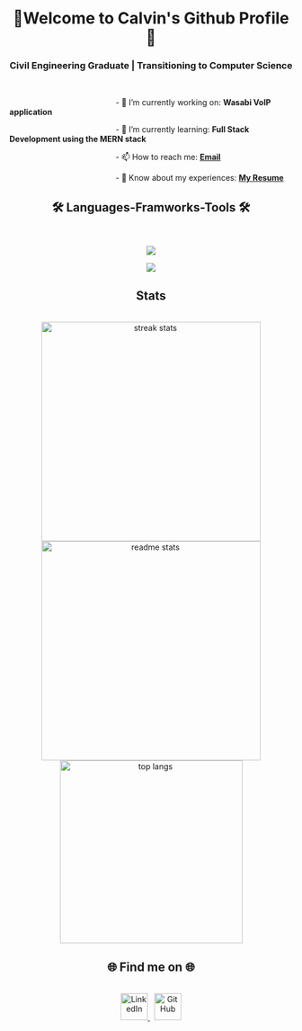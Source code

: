 <h1 align="center">👏Welcome to Calvin's Github Profile👏</h1>
<h3 align="center">Civil Engineering Graduate | Transitioning to Computer Science</h3>
<br>

&nbsp;&nbsp;&nbsp;&nbsp;&nbsp;&nbsp;&nbsp;&nbsp;&nbsp;&nbsp;&nbsp;&nbsp;&nbsp;&nbsp;&nbsp;&nbsp;&nbsp;&nbsp;&nbsp;&nbsp;&nbsp;&nbsp;&nbsp;&nbsp;&nbsp;&nbsp;&nbsp;&nbsp;&nbsp;&nbsp;&nbsp;&nbsp;&nbsp;&nbsp;&nbsp;&nbsp;&nbsp;&nbsp;&nbsp;&nbsp;&nbsp;&nbsp;&nbsp;&nbsp;&nbsp;&nbsp;&nbsp;&nbsp;- 🔭 I’m currently working on: **Wasabi VoIP application**

&nbsp;&nbsp;&nbsp;&nbsp;&nbsp;&nbsp;&nbsp;&nbsp;&nbsp;&nbsp;&nbsp;&nbsp;&nbsp;&nbsp;&nbsp;&nbsp;&nbsp;&nbsp;&nbsp;&nbsp;&nbsp;&nbsp;&nbsp;&nbsp;&nbsp;&nbsp;&nbsp;&nbsp;&nbsp;&nbsp;&nbsp;&nbsp;&nbsp;&nbsp;&nbsp;&nbsp;&nbsp;&nbsp;&nbsp;&nbsp;&nbsp;&nbsp;&nbsp;&nbsp;&nbsp;&nbsp;&nbsp;&nbsp;- 🌱 I’m currently learning: **Full Stack Development using the MERN stack**

&nbsp;&nbsp;&nbsp;&nbsp;&nbsp;&nbsp;&nbsp;&nbsp;&nbsp;&nbsp;&nbsp;&nbsp;&nbsp;&nbsp;&nbsp;&nbsp;&nbsp;&nbsp;&nbsp;&nbsp;&nbsp;&nbsp;&nbsp;&nbsp;&nbsp;&nbsp;&nbsp;&nbsp;&nbsp;&nbsp;&nbsp;&nbsp;&nbsp;&nbsp;&nbsp;&nbsp;&nbsp;&nbsp;&nbsp;&nbsp;&nbsp;&nbsp;&nbsp;&nbsp;&nbsp;&nbsp;&nbsp;&nbsp;- 📫 How to reach me: **[Email](cjmwong@ualberta.ca)**

&nbsp;&nbsp;&nbsp;&nbsp;&nbsp;&nbsp;&nbsp;&nbsp;&nbsp;&nbsp;&nbsp;&nbsp;&nbsp;&nbsp;&nbsp;&nbsp;&nbsp;&nbsp;&nbsp;&nbsp;&nbsp;&nbsp;&nbsp;&nbsp;&nbsp;&nbsp;&nbsp;&nbsp;&nbsp;&nbsp;&nbsp;&nbsp;&nbsp;&nbsp;&nbsp;&nbsp;&nbsp;&nbsp;&nbsp;&nbsp;&nbsp;&nbsp;&nbsp;&nbsp;&nbsp;&nbsp;&nbsp;&nbsp;- 📄 Know about my experiences: **[My Resume](https://cjmwong.github.io/my-resume/)**
  <br>


<h2 align="center">🛠️ Languages-Framworks-Tools 🛠️</h2>
<br>
<p align="center">
</p>

<p align="center">
  <a href="https://skillicons.dev">
    <img src="https://skillicons.dev/icons?i=py,c,cs,java,js,html,css,dart" />
  </a>
</p>
<p align="center">
  <a href="https://skillicons.dev">
    <img src="https://skillicons.dev/icons?i=git,nodejs,mongodb,mysql,react,flutter,bootstrap" />
  </a>
</p>

<h2 align="center"> Stats</h2>
<br>
<div align=center>
  <img width=390 src="https://github-readme-streak-stats-salesp07.vercel.app/?user=cjmwong&count_private=true&theme=react&border_radius=10" alt="streak stats"/>
  <img width=390 src="https://github-readme-stats-salesp07.vercel.app/api?username=cjmwong&count_private=true&show_icons=true&theme=react&rank_icon=github&border_radius=10" alt="readme stats" />
  <br/>
  <img width=325 align="center" src="https://github-readme-stats-salesp07.vercel.app/api/top-langs/?username=cjmwong&hide=HTML&langs_count=8&layout=compact&theme=react&border_radius=10&size_weight=0.5&count_weight=0.5&exclude_repo=github-readme-stats" alt="top langs" />
</div>

<h2 align="center">🌐 Find me on 🌐</h2>
<br>
<div align="center">
  <a href="https://linkedin.com/in/calvin-wong-667b0b20b/">
      <img alt="LinkedIn" title="LinkedIn" height="48" width="48" src="https://cdn.simpleicons.org/linkedin/">
  </a>&nbsp;
  <a href="https://github.com/cjmwong">
  <picture>
      <source media="(prefers-color-scheme: dark)" srcset="https://cdn.simpleicons.org/github/white">
      <img alt="GitHub" title="GitHub" height="48" width="48" src="https://cdn.simpleicons.org/github"></picture>
  </a>
  </div>
